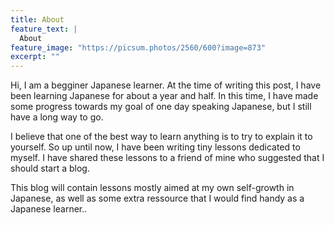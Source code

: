 ```yaml
---
title: About
feature_text: |
  About
feature_image: "https://picsum.photos/2560/600?image=873"
excerpt: ""
---
```


Hi, I am a begginer Japanese learner. At the time of writing this post, I have been learning Japanese for about a year and half. In this time, I have made some progress towards my goal of one day speaking Japanese, but I still have a long way to go.

I believe that one of the best way to learn anything is to try to explain it to yourself. So up until now, I have been writing tiny lessons dedicated to myself. I have shared these lessons to a friend of mine who suggested that I should start a blog.

This blog will contain lessons mostly aimed at my own self-growth in Japanese, as well as some extra ressource that I would find handy as a Japanese learner..